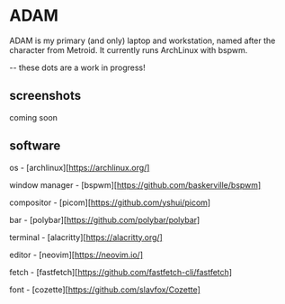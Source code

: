 # ADAM

ADAM is my primary (and only) laptop and workstation, named after the character from Metroid. It currently runs ArchLinux with bspwm.

-- these dots are a work in progress!

## screenshots

coming soon

## software

os - [archlinux][https://archlinux.org/]

window manager - [bspwm][https://github.com/baskerville/bspwm]

compositor - [picom][https://github.com/yshui/picom]

bar - [polybar][https://github.com/polybar/polybar]

terminal - [alacritty][https://alacritty.org/]

editor - [neovim][https://neovim.io/]

fetch - [fastfetch][https://github.com/fastfetch-cli/fastfetch]

font - [cozette][https://github.com/slavfox/Cozette]

